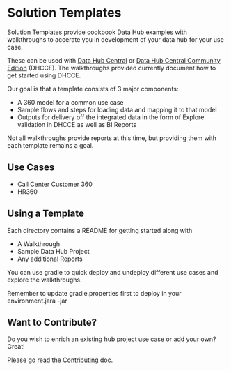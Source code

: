 # Solution Templates

Solution Templates provide cookbook Data Hub examples with walkthroughs to accerate you in development of your data hub for your use case.

These can be used with [Data Hub Central][dhc] or [Data Hub Central Community Edition][dhcce] (DHCCE).  The walkthroughs provided currently document how to get started using DHCCE.

Our goal is that a template consists of 3 major components:
* A 360 model for a common use case
* Sample flows and steps for loading data and mapping it to that model
* Outputs for delivery off the integrated data in the form of Explore validation in DHCCE as well as BI Reports

Not all walkthroughs provide reports at this time, but providing them with each template remains a goal.

## Use Cases
* Call Center Customer 360
* HR360

## Using a Template
Each directory contains a README for getting started along with
* A Walkthrough
* Sample Data Hub Project
* Any additional Reports

You can use gradle to quick deploy and undeploy different use cases and explore the walkthroughs.

Remember to update gradle.properties first to deploy in your environment.jara -jar 

## Want to Contribute?
Do you wish to enrich an existing hub project use case or add your own? Great!

Please go read the [Contributing doc](./CONTRIBUTING.md).

[dhc]:https://github.com/marklogic/marklogic-data-hub
[dhcce]:https://github.com/marklogic-community/data-hub-central-community
